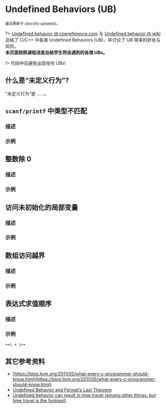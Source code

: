 # Undefined Behaviors (UB)

<small>最后更新于 {docsify-updated}。</small>

?> [Undefined behavior @ cppreference.com](https://en.cppreference.com/w/cpp/language/ub) 与 [Undefined behavior @ wiki](https://en.wikipedia.org/wiki/Undefined_behavior)
总结了 C/C++ 中各类 Undefined Behaviors (UB)，并讨论了 UB 带来的好处与风险。</br>
**本页面按照课程进度总结学生将会遇到的各类 UBs。**

!> 代码中应避免出现任何 UBs!

## 什么是“未定义行为”?

“未定义行为”是 ……。

## `scanf/printf` 中类型不匹配
### 描述
### 示例

## 整数除 0
### 描述
### 示例

## 访问未初始化的局部变量
### 描述
### 示例

## 数组访问越界
### 描述
### 示例

## 表达式求值顺序
### 描述
### 示例

`++i + i++`

## 其它参考资料
- [https://blog.llvm.org/2011/05/what-every-c-programmer-should-know.html](https://blog.llvm.org/2011/05/what-every-c-programmer-should-know.html)
- [Undefined Behavior and Fermat’s Last Theorem](https://web.archive.org/web/20201108094235/https://kukuruku.co/post/undefined-behavior-and-fermats-last-theorem/)
- [Undefined behavior can result in time travel (among other things, but time travel is the funkiest)](https://devblogs.microsoft.com/oldnewthing/20140627-00/?p=633)